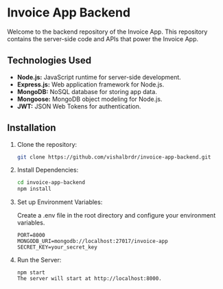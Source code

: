 # Invoice App Backend

Welcome to the backend repository of the Invoice App. This repository contains the server-side code and APIs that power the Invoice App.

## Technologies Used

- **Node.js:** JavaScript runtime for server-side development.
- **Express.js:** Web application framework for Node.js.
- **MongoDB:** NoSQL database for storing app data.
- **Mongoose:** MongoDB object modeling for Node.js.
- **JWT:** JSON Web Tokens for authentication.

## Installation

1. Clone the repository:

   ```bash
   git clone https://github.com/vishalbrdr/invoice-app-backend.git 
   ```
2. Install Dependencies:

    ```bash
    cd invoice-app-backend
    npm install
    ```
3. Set up Environment Variables:

    Create a .env file in the root directory and configure your environment variables.

    ```
    PORT=8000
    MONGODB_URI=mongodb://localhost:27017/invoice-app
    SECRET_KEY=your_secret_key
    ```
4. Run the Server:

    ```
    npm start
    The server will start at http://localhost:8000.
    ```




